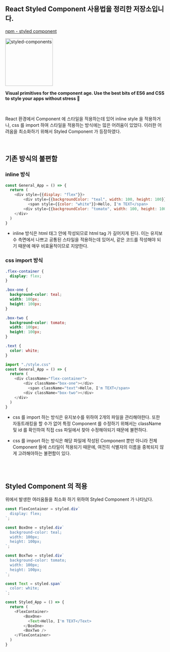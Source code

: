 ## React Styled Component 사용법을 정리한 저장소입니다.

[npm - styled component](https://www.npmjs.com/package/styled-components)

<img alt="styled-components" src="https://raw.githubusercontent.com/styled-components/brand/master/styled-components.png" height="150px" style="max-width: 100%;">

**Visual primitives for the component age. Use the best bits of ES6 and CSS to style your apps without stress 💅**

<br>

React 환경에서 Component 에 스타일을 적용하는데 있어 inline style 을 적용하거나, css 를 import 하여 스타일을 적용하는 방식에는 많은 어려움이 있었다. 이러한 어려움을 최소화하기 위해서 Styled Component 가 등장하였다.

<br>

## 기존 방식의 불편함

### inline 방식

```js
const General_App = () => {
  return (
    <div style={{display: "flex"}}>
        <div style={{backgroundColor: "teal", width: 100, height: 100}}></div>
          <span style={{color: "white"}}>Hello, I'm TEXT</span>
        <div style={{backgroundColor: "tomato", width: 100, height: 100}}></div>
    </div>
  )
}
```

- inline 방식은 html 태그 안에 작성되므로 html tag 가 길어지게 된다. 이는 유지보수 측면에서 나쁘고 공통된 스타일을 적용하는데 있어서, 같은 코드를 작성해야 되기 때문에 매우 비효율적이므로 지양한다.

### css import 방식

```css
.flex-container {
  display: flex;
}

.box-one {
  background-color: teal;
  width: 100px;
  height: 100px;
}

.box-two {
  background-color: tomato;
  width: 100px;
  height: 100px;
}

.text {
  color: white;
}
```

```js
import "./style.css"
const General_App = () => {
  return (
    <div className="flex-container">
        <div className="box-one"></div>
          <span className="text">Hello, I'm TEXT</span>
        <div className="box-two"></div>
    </div>
  )
}
```

- css 를 import 하는 방식은 유지보수를 위하여 2개의 파일을 관리해야한다. 또한 자동트래킹을 할 수가 없어 특정 Component 를 수정하기 위해서는 className 및 id 를 확인하여 직접 css 파일에서 찾아 수정해야되기 때문에 불편하다.

- css 를 import 하는 방식은 해당 파일에 작성된 Component 뿐만 아니라 전체 Component 들에 스타일이 적용되기 때문에, 여전히 식별자의 이름을 중복되지 않게 고려해야하는 불편함이 있다.

<br><br>

## Styled Component 의 적용

위에서 발생한 여러움들을 최소화 하기 위하여 Styled Component 가 나타났다.

```js
const FlexContainer = styled.div`
  display: flex;
`;

const BoxOne = styled.div`
  background-color: teal;
  width: 100px;
  height: 100px;
`;

const BoxTwo = styled.div`
  background-color: tomato;
  width: 100px;
  height: 100px;
`;

const Text = styled.span`
  color: white;
`;

const Styled_App = () => {
  return (
    <FlexContainer>
        <BoxOne>
          <Text>Hello, I'm TEXT</Text>
        </BoxOne>
        <BoxTwo />
    </FlexContainer>
  )
}
```
